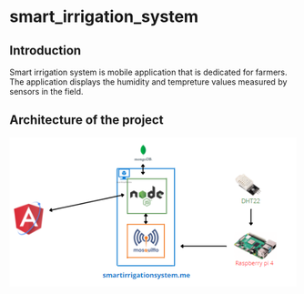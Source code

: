 # smart_irrigation_system

## Introduction
Smart irrigation system is mobile application that is dedicated for farmers. The application displays the humidity and tempreture values measured by sensors in the field.

## Architecture of the project

![This is an image](/assets/architecture.png)

